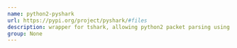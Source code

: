 ```yaml
---
name: python2-pyshark
url: https://pypi.org/project/pyshark/#files
description: wrapper for tshark, allowing python2 packet parsing using wireshark dissectors. URL : https://pypi.org/project/pyshark/#files Groups : None
group: None
---
```

